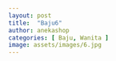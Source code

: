 ```yaml
---
layout: post
title:  "Baju6"
author: anekashop
categories: [ Baju, Wanita ]
image: assets/images/6.jpg
---
```

